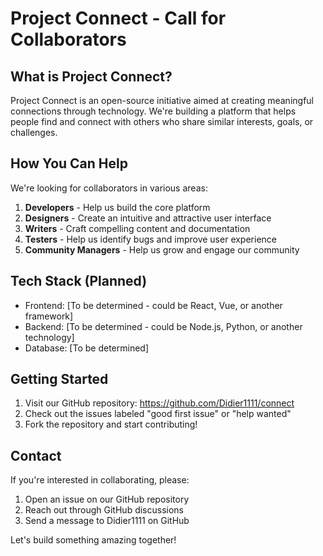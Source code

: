 # Project Connect - Call for Collaborators

## What is Project Connect?

Project Connect is an open-source initiative aimed at creating meaningful connections through technology. We're building a platform that helps people find and connect with others who share similar interests, goals, or challenges.

## How You Can Help

We're looking for collaborators in various areas:

1. **Developers** - Help us build the core platform
2. **Designers** - Create an intuitive and attractive user interface
3. **Writers** - Craft compelling content and documentation
4. **Testers** - Help us identify bugs and improve user experience
5. **Community Managers** - Help us grow and engage our community

## Tech Stack (Planned)

- Frontend: [To be determined - could be React, Vue, or another framework]
- Backend: [To be determined - could be Node.js, Python, or another technology]
- Database: [To be determined]

## Getting Started

1. Visit our GitHub repository: https://github.com/Didier1111/connect
2. Check out the issues labeled "good first issue" or "help wanted"
3. Fork the repository and start contributing!

## Contact

If you're interested in collaborating, please:
1. Open an issue on our GitHub repository
2. Reach out through GitHub discussions
3. Send a message to Didier1111 on GitHub

Let's build something amazing together!